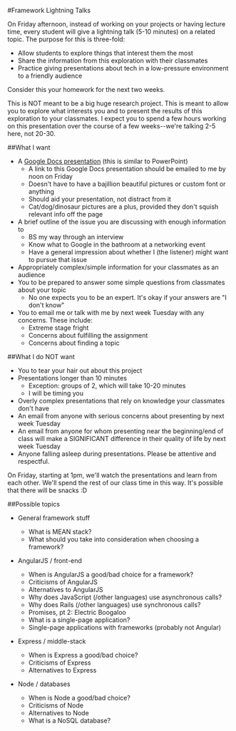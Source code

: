 #Framework Lightning Talks

On Friday afternoon, instead of working on your projects or having lecture time,
every student will give a lightning talk (5-10 minutes) on a related topic. The
purpose for this is three-fold:

- Allow students to explore things that interest them the most
- Share the information from this exploration with their classmates
- Practice giving presentations about tech in a low-pressure environment to a friendly audience

Consider this your homework for the next two weeks.

This is NOT meant to be a big huge research project. This is meant to allow you to explore
what interests you and to present the results of this exploration to your classmates. I expect
you to spend a few hours working on this presentation over the course of a few weeks--we're
talking 2-5 here, not 20-30.

##What I want
- A [Google Docs presentation](https://docs.google.com/presentation) (this is similar to PowerPoint)
    - A link to this Google Docs presentation should be emailed to me by noon on Friday
    - Doesn't have to have a bajillion beautiful pictures or custom font or anything
    - Should aid your presentation, not distract from it
    - Cat/dog/dinosaur pictures are a plus, provided they don't squish relevant info off the page
- A brief outline of the issue you are discussing with enough information to
    - BS my way through an interview
    - Know what to Google in the bathroom at a networking event
    - Have a general impression about whether I (the listener) might want to pursue that issue
- Appropriately complex/simple information for your classmates as an audience
- You to be prepared to answer some simple questions from classmates about your topic
    - No one expects you to be an expert. It's okay if your answers are "I don't know"
- You to email me or talk with me by next week Tuesday with any concerns. These include:
    - Extreme stage fright 
    - Concerns about fulfilling the assignment
    - Concerns about finding a topic

##What I do NOT want
- You to tear your hair out about this project
- Presentations longer than 10 minutes
    - Exception: groups of 2, which will take 10-20 minutes
    - I will be timing you
- Overly complex presentations that rely on knowledge your classmates don't have
- An email from anyone with serious concerns about presenting by next week Tuesday
- An email from anyone for whom presenting near the beginning/end of class will make a SIGNIFICANT difference in their quality of life by next week Tuesday
- Anyone falling asleep during presentations. Please be attentive and respectful.

On Friday, starting at 1pm, we'll watch the presentations and learn from each other.
We'll spend the rest of our class time in this way. It's possible that there will be
snacks :D


##Possible topics
- General framework stuff
    - What is MEAN stack?
    - What should you take into consideration when choosing a framework?

- AngularJS / front-end
    - When is AngularJS a good/bad choice for a framework?
    - Criticisms of AngularJS
    - Alternatives to AngularJS
    - Why does JavaScript (/other languages) use asynchronous calls?
    - Why does Rails (/other languages) use synchronous calls?
    - Promises, pt 2: Electric Boogaloo
    - What is a single-page application?
    - Single-page applications with frameworks (probably not Angular)

- Express / middle-stack
    - When is Express a good/bad choice?
    - Criticisms of Express
    - Alternatives to Express

- Node / databases
    - When is Node a good/bad choice?
    - Criticisms of Node
    - Alternatives to Node
    - What is a NoSQL database?



